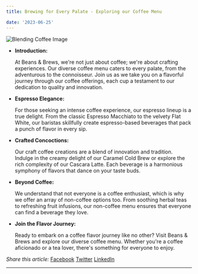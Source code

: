 ```yaml
---
title: Brewing for Every Palate - Exploring our Coffee Menu

date: '2023-06-25'
---
```


![Blending Coffee Image](/images/coffeeblend.png)

- **Introduction:**

    At Beans & Brews, we're not just about coffee; we're about crafting experiences. Our diverse coffee menu caters to every palate, from the adventurous to the connoisseur. Join us as we take you on a flavorful journey through our coffee offerings, each cup a testament to our dedication to quality and innovation.

- **Espresso Elegance:**

    For those seeking an intense coffee experience, our espresso lineup is a true delight. From the classic Espresso Macchiato to the velvety Flat White, our baristas skillfully create espresso-based beverages that pack a punch of flavor in every sip.

- **Crafted Concoctions:**

    Our craft coffee creations are a blend of innovation and tradition. Indulge in the creamy delight of our Caramel Cold Brew or explore the rich complexity of our Cascara Latte. Each beverage is a harmonious symphony of flavors that dance on your taste buds.

- **Beyond Coffee:**

    We understand that not everyone is a coffee enthusiast, which is why we offer an array of non-coffee options too. From soothing herbal teas to refreshing fruit infusions, our non-coffee menu ensures that everyone can find a beverage they love.

- **Join the Flavor Journey:**

    Ready to embark on a coffee flavor journey like no other? Visit Beans & Brews and explore our diverse coffee menu. Whether you're a coffee aficionado or a tea lover, there's something for everyone to enjoy.

*Share this article:*
[Facebook](https://www.facebook.com/share?url=article-url)
[Twitter](https://twitter.com/share?url=article-url)
[LinkedIn](https://www.linkedin.com/shareArticle?url=article-url)

---

